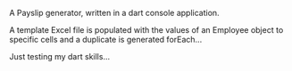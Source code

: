 A Payslip generator, written in a dart console application. 

A template Excel file is populated with the values of an Employee object to specific cells and a duplicate is generated forEach... 

Just testing my dart skills...

